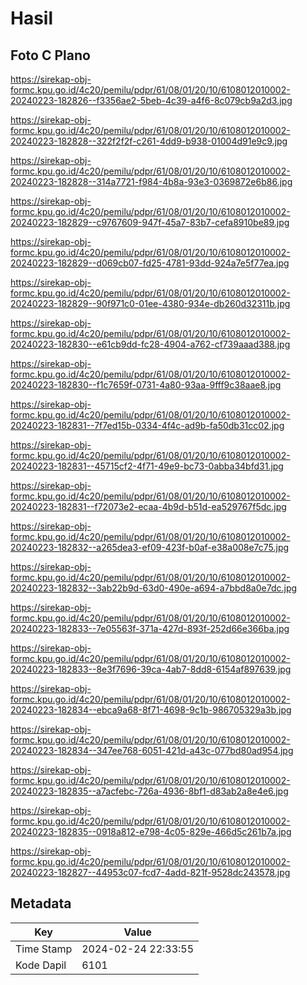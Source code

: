 # Hasil

## Foto C Plano

https://sirekap-obj-formc.kpu.go.id/4c20/pemilu/pdpr/61/08/01/20/10/6108012010002-20240223-182826--f3356ae2-5beb-4c39-a4f6-8c079cb9a2d3.jpg

https://sirekap-obj-formc.kpu.go.id/4c20/pemilu/pdpr/61/08/01/20/10/6108012010002-20240223-182828--322f2f2f-c261-4dd9-b938-01004d91e9c9.jpg

https://sirekap-obj-formc.kpu.go.id/4c20/pemilu/pdpr/61/08/01/20/10/6108012010002-20240223-182828--314a7721-f984-4b8a-93e3-0369872e6b86.jpg

https://sirekap-obj-formc.kpu.go.id/4c20/pemilu/pdpr/61/08/01/20/10/6108012010002-20240223-182829--c9767609-947f-45a7-83b7-cefa8910be89.jpg

https://sirekap-obj-formc.kpu.go.id/4c20/pemilu/pdpr/61/08/01/20/10/6108012010002-20240223-182829--d069cb07-fd25-4781-93dd-924a7e5f77ea.jpg

https://sirekap-obj-formc.kpu.go.id/4c20/pemilu/pdpr/61/08/01/20/10/6108012010002-20240223-182829--90f971c0-01ee-4380-934e-db260d32311b.jpg

https://sirekap-obj-formc.kpu.go.id/4c20/pemilu/pdpr/61/08/01/20/10/6108012010002-20240223-182830--e61cb9dd-fc28-4904-a762-cf739aaad388.jpg

https://sirekap-obj-formc.kpu.go.id/4c20/pemilu/pdpr/61/08/01/20/10/6108012010002-20240223-182830--f1c7659f-0731-4a80-93aa-9fff9c38aae8.jpg

https://sirekap-obj-formc.kpu.go.id/4c20/pemilu/pdpr/61/08/01/20/10/6108012010002-20240223-182831--7f7ed15b-0334-4f4c-ad9b-fa50db31cc02.jpg

https://sirekap-obj-formc.kpu.go.id/4c20/pemilu/pdpr/61/08/01/20/10/6108012010002-20240223-182831--45715cf2-4f71-49e9-bc73-0abba34bfd31.jpg

https://sirekap-obj-formc.kpu.go.id/4c20/pemilu/pdpr/61/08/01/20/10/6108012010002-20240223-182831--f72073e2-ecaa-4b9d-b51d-ea529767f5dc.jpg

https://sirekap-obj-formc.kpu.go.id/4c20/pemilu/pdpr/61/08/01/20/10/6108012010002-20240223-182832--a265dea3-ef09-423f-b0af-e38a008e7c75.jpg

https://sirekap-obj-formc.kpu.go.id/4c20/pemilu/pdpr/61/08/01/20/10/6108012010002-20240223-182832--3ab22b9d-63d0-490e-a694-a7bbd8a0e7dc.jpg

https://sirekap-obj-formc.kpu.go.id/4c20/pemilu/pdpr/61/08/01/20/10/6108012010002-20240223-182833--7e05563f-371a-427d-893f-252d66e366ba.jpg

https://sirekap-obj-formc.kpu.go.id/4c20/pemilu/pdpr/61/08/01/20/10/6108012010002-20240223-182833--8e3f7696-39ca-4ab7-8dd8-6154af897639.jpg

https://sirekap-obj-formc.kpu.go.id/4c20/pemilu/pdpr/61/08/01/20/10/6108012010002-20240223-182834--ebca9a68-8f71-4698-9c1b-986705329a3b.jpg

https://sirekap-obj-formc.kpu.go.id/4c20/pemilu/pdpr/61/08/01/20/10/6108012010002-20240223-182834--347ee768-6051-421d-a43c-077bd80ad954.jpg

https://sirekap-obj-formc.kpu.go.id/4c20/pemilu/pdpr/61/08/01/20/10/6108012010002-20240223-182835--a7acfebc-726a-4936-8bf1-d83ab2a8e4e6.jpg

https://sirekap-obj-formc.kpu.go.id/4c20/pemilu/pdpr/61/08/01/20/10/6108012010002-20240223-182835--0918a812-e798-4c05-829e-466d5c261b7a.jpg

https://sirekap-obj-formc.kpu.go.id/4c20/pemilu/pdpr/61/08/01/20/10/6108012010002-20240223-182827--44953c07-fcd7-4add-821f-9528dc243578.jpg


## Metadata

| Key        | Value               |
| ---------- | ------------------- |
| Time Stamp | 2024-02-24 22:33:55 |
| Kode Dapil | 6101                |



